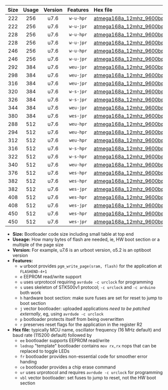 |Size|Usage|Version|Features|Hex file|
|:-:|:-:|:-:|:-:|:--|
|222|256|u7.6|`w-u-hpr`|[atmega168a_12mhz_9600bps_ur.hex](https://raw.githubusercontent.com/stefanrueger/urboot/main/atmega168a_12mhz_9600bps_ur.hex)|
|222|256|u7.6|`w-u-jpr`|[atmega168a_12mhz_9600bps_ur_vbl.hex](https://raw.githubusercontent.com/stefanrueger/urboot/main/atmega168a_12mhz_9600bps_ur_vbl.hex)|
|228|256|u7.6|`w-u-hpr`|[atmega168a_12mhz_9600bps_lednop_ur.hex](https://raw.githubusercontent.com/stefanrueger/urboot/main/atmega168a_12mhz_9600bps_lednop_ur.hex)|
|228|256|u7.6|`w-u-jpr`|[atmega168a_12mhz_9600bps_lednop_ur_vbl.hex](https://raw.githubusercontent.com/stefanrueger/urboot/main/atmega168a_12mhz_9600bps_lednop_ur_vbl.hex)|
|246|256|u7.6|`w-u-hpr`|[atmega168a_12mhz_9600bps_lednop_fr_ur.hex](https://raw.githubusercontent.com/stefanrueger/urboot/main/atmega168a_12mhz_9600bps_lednop_fr_ur.hex)|
|246|256|u7.6|`w-u-jpr`|[atmega168a_12mhz_9600bps_lednop_fr_ur_vbl.hex](https://raw.githubusercontent.com/stefanrueger/urboot/main/atmega168a_12mhz_9600bps_lednop_fr_ur_vbl.hex)|
|292|384|u7.6|`weu-jpr`|[atmega168a_12mhz_9600bps_ee_ur_vbl.hex](https://raw.githubusercontent.com/stefanrueger/urboot/main/atmega168a_12mhz_9600bps_ee_ur_vbl.hex)|
|298|384|u7.6|`weu-jpr`|[atmega168a_12mhz_9600bps_ee_lednop_ur_vbl.hex](https://raw.githubusercontent.com/stefanrueger/urboot/main/atmega168a_12mhz_9600bps_ee_lednop_ur_vbl.hex)|
|316|384|u7.6|`weu-jpr`|[atmega168a_12mhz_9600bps_ee_lednop_fr_ur_vbl.hex](https://raw.githubusercontent.com/stefanrueger/urboot/main/atmega168a_12mhz_9600bps_ee_lednop_fr_ur_vbl.hex)|
|320|384|u7.6|`w-s-jpr`|[atmega168a_12mhz_9600bps_vbl.hex](https://raw.githubusercontent.com/stefanrueger/urboot/main/atmega168a_12mhz_9600bps_vbl.hex)|
|326|384|u7.6|`w-s-jpr`|[atmega168a_12mhz_9600bps_lednop_vbl.hex](https://raw.githubusercontent.com/stefanrueger/urboot/main/atmega168a_12mhz_9600bps_lednop_vbl.hex)|
|344|384|u7.6|`weu-jpr`|[atmega168a_12mhz_9600bps_ee_lednop_fr_ce_ur_vbl.hex](https://raw.githubusercontent.com/stefanrueger/urboot/main/atmega168a_12mhz_9600bps_ee_lednop_fr_ce_ur_vbl.hex)|
|380|384|u7.6|`wes-jpr`|[atmega168a_12mhz_9600bps_ee_vbl.hex](https://raw.githubusercontent.com/stefanrueger/urboot/main/atmega168a_12mhz_9600bps_ee_vbl.hex)|
|288|512|u7.6|`weu-hpr`|[atmega168a_12mhz_9600bps_ee_ur.hex](https://raw.githubusercontent.com/stefanrueger/urboot/main/atmega168a_12mhz_9600bps_ee_ur.hex)|
|294|512|u7.6|`weu-hpr`|[atmega168a_12mhz_9600bps_ee_lednop_ur.hex](https://raw.githubusercontent.com/stefanrueger/urboot/main/atmega168a_12mhz_9600bps_ee_lednop_ur.hex)|
|312|512|u7.6|`weu-hpr`|[atmega168a_12mhz_9600bps_ee_lednop_fr_ur.hex](https://raw.githubusercontent.com/stefanrueger/urboot/main/atmega168a_12mhz_9600bps_ee_lednop_fr_ur.hex)|
|316|512|u7.6|`w-s-hpr`|[atmega168a_12mhz_9600bps.hex](https://raw.githubusercontent.com/stefanrueger/urboot/main/atmega168a_12mhz_9600bps.hex)|
|322|512|u7.6|`w-s-hpr`|[atmega168a_12mhz_9600bps_lednop.hex](https://raw.githubusercontent.com/stefanrueger/urboot/main/atmega168a_12mhz_9600bps_lednop.hex)|
|340|512|u7.6|`weu-hpr`|[atmega168a_12mhz_9600bps_ee_lednop_fr_ce_ur.hex](https://raw.githubusercontent.com/stefanrueger/urboot/main/atmega168a_12mhz_9600bps_ee_lednop_fr_ce_ur.hex)|
|376|512|u7.6|`wes-hpr`|[atmega168a_12mhz_9600bps_ee.hex](https://raw.githubusercontent.com/stefanrueger/urboot/main/atmega168a_12mhz_9600bps_ee.hex)|
|382|512|u7.6|`wes-hpr`|[atmega168a_12mhz_9600bps_ee_lednop.hex](https://raw.githubusercontent.com/stefanrueger/urboot/main/atmega168a_12mhz_9600bps_ee_lednop.hex)|
|382|512|u7.6|`wes-jpr`|[atmega168a_12mhz_9600bps_ee_lednop_vbl.hex](https://raw.githubusercontent.com/stefanrueger/urboot/main/atmega168a_12mhz_9600bps_ee_lednop_vbl.hex)|
|408|512|u7.6|`wes-hpr`|[atmega168a_12mhz_9600bps_ee_lednop_fr.hex](https://raw.githubusercontent.com/stefanrueger/urboot/main/atmega168a_12mhz_9600bps_ee_lednop_fr.hex)|
|408|512|u7.6|`wes-jpr`|[atmega168a_12mhz_9600bps_ee_lednop_fr_vbl.hex](https://raw.githubusercontent.com/stefanrueger/urboot/main/atmega168a_12mhz_9600bps_ee_lednop_fr_vbl.hex)|
|450|512|u7.6|`wes-hpr`|[atmega168a_12mhz_9600bps_ee_lednop_fr_ce.hex](https://raw.githubusercontent.com/stefanrueger/urboot/main/atmega168a_12mhz_9600bps_ee_lednop_fr_ce.hex)|
|450|512|u7.6|`wes-jpr`|[atmega168a_12mhz_9600bps_ee_lednop_fr_ce_vbl.hex](https://raw.githubusercontent.com/stefanrueger/urboot/main/atmega168a_12mhz_9600bps_ee_lednop_fr_ce_vbl.hex)|

- **Size:** Bootloader code size including small table at top end
- **Useage:** How many bytes of flash are needed, ie, HW boot section or a multiple of the page size
- **Version:** For example, u7.6 is an urboot version, o5.2 is an optiboot version
- **Features:**
  + `w` urboot provides `pgm_write_page(sram, flash)` for the application at `FLASHEND-4+1`
  + `e` EEPROM read/write support
  + `u` uses urprotocol requiring `avrdude -c urclock` for programming
  + `s` uses skeleton of STK500v1 protocol; `-c urclock` and `-c arduino` both work
  + `h` hardware boot section: make sure fuses are set for reset to jump to boot section
  + `j` vector bootloader: uploaded applications *need to be patched externally*, eg, using `avrdude -c urclock`
  + `p` bootloader protects itself from being overwritten
  + `r` preserves reset flags for the application in the register R2
- **Hex file:** typically MCU name, oscillator frequency (16 MHz default) and baud rate (115200 default) followed by
  + `ee` bootloader supports EEPROM read/write
  + `lednop` "template" bootloader contains `mov rx,rx` nops that can be replaced to toggle LEDs
  + `fr` bootloader provides non-essential code for smoother error handing
  + `ce` bootloader provides a chip erase command
  + `ur` uses urprotocol and requires `avrdude -c urclock` for programming
  + `vbl` vector bootloader: set fuses to jump to reset, not the HW boot section
